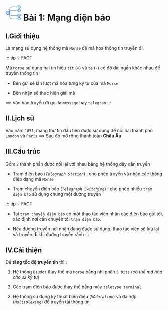 # <img src="https://raw.githubusercontent.com/Zenfection/Image/master/2021/07/26-18-26-40-icons8-broadcasting.png" width="50"> Bài 1: Mạng điện báo

## I.Giới thiệu

Là mạng sử dụng hệ thống mã `Morse` để mã hóa thông tin truyền đi.

::: tip 💡 FACT 

Mã `Morse` sử dụng hai tín hiệu `tít` (•) và `te` (**-**) có độ dài ngắn khác nhau để truyền thông tin 

- Bên gửi sẽ lần lượt mã hóa từng ký tự của mã `Morse`

- Bên nhận sẽ thực hiện giải mã

==> Văn bản truyền đi gọi là `message` hay `telegram`
:::

## II.Lịch sử

Vào năm `1851`, mạng thư tín đầu tiên được sử dụng để nối hai thành phố `London` và `Paris` ==> Sau đó mở rộng thành toàn **Châu Âu**

## III.Cấu trúc

Gồm `2` thành phần được nối lại với nhau bằng hệ thống dây dẫn truyền

- Trạm điện báo (*`Telegraph Station`*) : cho phép truyền và nhận các thông điệp dạng mã `Morse`

- Trạm chuyển điện báo (*`Telegraph Switching`*) : cho phép nhiều `trạm điện báo` sử dụng chung một đường truyền
  
::: tip 💡 FACT 

- Tại `trạm chuyển điện báo` có một thao tác viên  nhận các điện báo gửi tới, xác định nơi cần chuyển tới `trạm điện báo`.

- Nếu đường truyền nơi nhận đang được sử dụng, thao tác viên sẽ lưu lại và truyền đi khi đường truyền rãnh
:::

## IV.Cải thiện

Để **tăng tốc độ truyền tin** thì : 

1. Hệ thống `Baudot` thay thế mã `Morse` bằng nhị phân `5 bits` (*có thể mã hóa cho `32` ký tự*)

2. Các trạm điện báo được thay thế bằng máy `teletype terminal` 

3. Hệ thống sử dụng kỹ thuật biến điệu (*`MOdulation`*) và đa hợp (*`Multiplexing`*) để truyền tải thông tin
